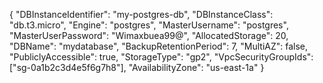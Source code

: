 {
    "DBInstanceIdentifier": "my-postgres-db",
    "DBInstanceClass": "db.t3.micro",
    "Engine": "postgres",
    "MasterUsername": "postgres",
    "MasterUserPassword": "Wimaxbuea99@",
    "AllocatedStorage": 20,
    "DBName": "mydatabase",
    "BackupRetentionPeriod": 7,
    "MultiAZ": false,
    "PubliclyAccessible": true,
    "StorageType": "gp2",
    "VpcSecurityGroupIds": ["sg-0a1b2c3d4e5f6g7h8"],
    "AvailabilityZone": "us-east-1a"
}
